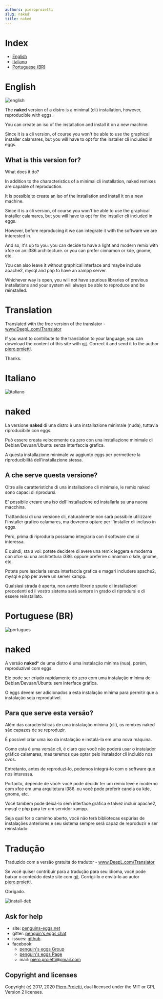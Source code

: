 ```yaml
---
authors: pieroproietti
slug: naked
title: naked
---
```


# Index
* [English](#English)
* [Italiano](#Italiano)
* [Portuguese (BR)](#Portuguese-BR)

# English
![english](/images/flags/english.png)

The **naked** version of a distro is a minimal (cli) installation, however, reproducible with eggs. 

You can create an iso of the installation and install it on a new machine. 

Since it is a cli version, of course you won't be able to use the graphical installer calamares, but you will have to opt for the installer cli included in eggs.

## What is this version for?



What does it do? 

In addition to the characteristics of a minimal cli installation, naked remixes are capable of reproduction. 

It is possible to create an iso of the installation and install it on a new machine. 

Since it is a cli version, of course you won't be able to use the graphical installer calamares, but you will have to opt for the installer cli included in eggs.

However, before reproducing it we can integrate it with the software we are interested in. 

And so, it's up to you: you can decide to have a light and modern remix with xfce on an i386 architecture. or you can prefer cinnamon or kde, gnome, etc.

You can also leave it without graphical interface and maybe include apache2, mysql and php to have an xampp server.

Whichever way is open, you will not have spurious libraries of previous installations and your system will always be able to reproduce and be reinstalled.

# Translation
Translated with the free version of the translator - www.DeepL.com/Translator 

If you want to contribute to the translation to your language, you can download the content of this site with [git](https://github.com/pieroproietti/penguins-blog). Correct it and send it to the author [piero.proietti](mailto://piero.proietti@gmail.com).

Thanks.

# Italiano
![italiano](/images/flags/italian.webp)

# naked

La versione **naked** di una distro è una installazione minimale (nuda), tuttavia riproducibile con eggs. 

Può essere creata velocemente da zero con una installazione minimale di Debian/Devuan/Ubuntu senza interfaccia grafica. 

A questa installazione minimale va aggiunto eggs per permettere la riproducibilità dell'installazione stessa.

## A che serve questa versione?

Oltre alle caratteristiche di una installazione cli minimale, le remix naked sono capaci di riprodursi. 

E' possibile creare una iso dell'installazione ed installarla su una nuova macchina. 

Trattandosi di una versione cli, naturalmente non sarà possibile utilizzare l'installer grafico calamares, ma dovremo optare per l'installer cli incluso in eggs.

Però, prima di riprodurla possiamo integrarla con il software che ci interessa. 

E quindi, sta a voi: potete decidere di avere una remix leggera e moderna con xfce su una architettura i386. oppure preferire cinnamon o kde, gnome, etc.

Potete pure lasciarla senza interfaccia grafica e magari includere apache2, mysql e php per avere un server xampp.

Qualsiasi strada è aperta, non avrete librerie spurie di installazioni precedenti ed il vostro sistema sarà sempre in grado di riprodursi e di essere reinstallato.

# Portuguese (BR)

![portugues](/images/flags/portugues.png)

# naked

A versão **naked*** de uma distro é uma instalação mínima (nua), porém, reproduzível com eggs. 

Ele pode ser criado rapidamente do zero com uma instalação mínima de Debian/Devuan/Ubuntu sem interface gráfica. 

O eggs devem ser adicionados a esta instalação mínima para permitir que a instalação seja reprodutível.


## Para que serve esta versão?

Além das características de uma instalação mínima (cli), os remixes naked são capazes de se reproduzir. 

É possível criar uma iso da instalação e instalá-la em uma nova máquina. 

Como esta é uma versão cli, é claro que você não poderá usar o instalador gráfico calamares, mas teremos que optar pelo instalador cli incluído nos ovos.

Entretanto, antes de reproduzi-lo, podemos integrá-lo com o software que nos interessa. 

Portanto, depende de você: você pode decidir ter um remix leve e moderno com xfce em uma arquitetura i386. ou você pode preferir canela ou kde, gnome, etc.

Você também pode deixá-lo sem interface gráfica e talvez incluir apache2, mysql e php para ter um servidor xampp.

Seja qual for o caminho aberto, você não terá bibliotecas espúrias de instalações anteriores e seu sistema sempre será capaz de reproduzir e ser reinstalado.

# Tradução
Traduzido com a versão gratuita do tradutor - www.DeepL.com/Translator 

Se você quiser contribuir para a tradução para seu idioma, você pode baixar o conteúdo deste site com [git](https://github.com/pieroproietti/penguins-blog). Corrigi-lo e enviá-lo ao autor [piero.proietti](mailto://piero.proietti@gmail.com).

Obrigado.


![install-deb](https://github.com/pieroproietti/penguins-eggs/blob/master/documents/terminal-lessons/eggs_install.gif?raw=truehttps://)


## Ask for help
* site: [penguins-eggs.net](https://penguins-eggs.net)
* gitter: [penguin's eggs chat](https://gitter.im/penguins-eggs-1/community?source=orgpage)
* issues: [github](https://github.com/pieroproietti/penguins-eggs/issues).
* facebook:  
   * [penguin's eggs Group](https://www.facebook.com/groups/128861437762355/)
   * [penguin's eggs Page](https://www.facebook.com/penguinseggs)
   * mail: piero.proietti@gmail.com

## Copyright and licenses
Copyright (c) 2017, 2020 [Piero Proietti](https://github.com/pieroproietti), dual licensed under the MIT or GPL Version 2 licenses.

